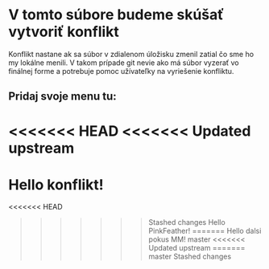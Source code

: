 # V tomto súbore budeme skúšať vytvoriť konflikt
Konflikt nastane ak sa súbor v zdialenom úložisku zmenil zatial čo sme ho my lokálne menili.
V takom prípade git nevie ako má súbor vyzerať vo finálnej forme a potrebuje pomoc užívateľky na vyriešenie konfliktu.

## Pridaj svoje menu tu:
<<<<<<< HEAD
<<<<<<< Updated upstream
=======
Hello konflikt!
=======
<<<<<<< HEAD
>>>>>>> Stashed changes
Hello PinkFeather!
=======
Hello dalsi pokus MM!
>>>>>>> master
<<<<<<< Updated upstream
=======
>>>>>>> master
>>>>>>> Stashed changes


